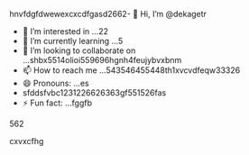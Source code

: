 hnvfdgfdwewexcxcdfgasd2662- 👋 Hi, I’m @dekagetr
- 👀 I’m interested in ...22
- 🌱 I’m currently learning ...5
- 💞️ I’m looking to collaborate on ...shbx5514olioi559696hgnh4feujybvxbnm
- 📫 How to reach me ...543546455448th1xvcvdfeqw33326
- 😄 Pronouns: ...es
- sfddsfvbc1231226626363gf551526fas
- ⚡ Fun fact: ...fggfb
<!---ads2dfgvcbdsf
dekagetr/dekagetr is a ✨ special ✨ repositor456y becaus456 its `README.md` (this file) appears on your GitHub profildgfe.696ccx
You can click the Preview link to take a look at your changes.vhxcvxcv
--->562
cxvxcfhg
